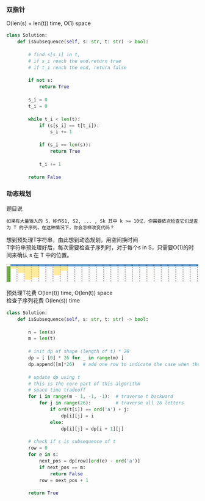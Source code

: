 ### 双指针
O(len(s) + len(t)) time, O(1) space
```py
class Solution:
    def isSubsequence(self, s: str, t: str) -> bool:

        # find s[s_i] in t,
        # if s_i reach the end.return true
        # if t_i reach the end, return false

        if not s:
            return True

        s_i = 0
        t_i = 0

        while t_i < len(t):
            if (s[s_i] == t[t_i]):
                s_i += 1
            
            if (s_i == len(s)):
                return True

            t_i += 1
        
        return False
```

### 动态规划
题目说
```
如果有大量输入的 S，称作S1, S2, ... , Sk 其中 k >= 10亿，你需要依次检查它们是否为 T 的子序列。在这种情况下，你会怎样改变代码？
```
想到预处理T字符串，由此想到动态规划，用空间换时间  
T字符串预处理好后，每次需要检查子序列时，对于每个s in S，只需要O(1)的时间来确认 s 在 T 中的位置。  

![Screenshot](../img/392.PNG)  

预处理T花费 O(len(t)) time, O(len(t)) space  
检查子序列花费 O(len(s)) time

```py
class Solution:
    def isSubsequence(self, s: str, t: str) -> bool:
        
        n = len(s)
        m = len(t)

        # init dp of shape (length of t) * 26
        dp = [ [0] * 26 for _ in range(m) ]
        dp.append([m]*26)   # add one row to indicate the case when the letter does not appear in t

        # update dp using t
        # this is the core part of this algorithm
        # space time tradeoff
        for i in range(m - 1, -1, -1):  # traverse t backward
            for j in range(26):         # traverse all 26 letters
                if ord(t[i]) == ord('a') + j:
                    dp[i][j] = i
                else:
                    dp[i][j] = dp[i + 1][j]

        # check if s is subsequence of t
        row = 0
        for e in s:
            next_pos = dp[row][ord(e) - ord('a')]
            if next_pos == m:
                return False
            row = next_pos + 1
    
        return True
```
